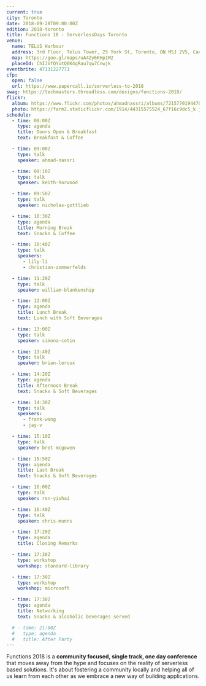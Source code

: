 ```yaml
---
current: true
city: Toronto
date: 2018-09-28T09:00:00Z
edition: 2018-toronto
title: Functions 18 - ServerlessDays Toronto
venue: 
  name: TELUS Harbour
  address: 3rd Floor, Telus Tower, 25 York St, Toronto, ON M5J 2V5, Canada
  map: https://goo.gl/maps/uA4Zy6KHp1M2
  placeId: ChIJVfQYutQ0K4gRau7qw7Cnwjk
eventbrite: 47131227771
cfp: 
  open: false
  url: https://www.papercall.io/serverless-to-2018
swag: https://techmasters.threadless.com/designs/functions-2018/
flickr:
  album: https://www.flickr.com/photos/ahmadnassri/albums/72157701944708385
  photo: https://farm2.staticflickr.com/1914/44315575524_67f16c9dc5_k.jpg
schedule:
  - time: 08:00Z
    type: agenda
    title: Doors Open & Breakfast
    text: Breakfast & Coffee

  - time: 09:00Z
    type: talk
    speaker: ahmad-nassri

  - time: 09:10Z
    type: talk
    speaker: keith-horwood

  - time: 09:50Z
    type: talk
    speaker: nicholas-gottlieb

  - time: 10:30Z
    type: agenda
    title: Morning Break
    text: Snacks & Coffee

  - time: 10:40Z
    type: talk
    speakers: 
      - lily-li
      - christian-zommerfelds

  - time: 11:20Z
    type: talk
    speaker: william-blankenship

  - time: 12:00Z
    type: agenda
    title: Lunch Break
    text: Lunch with Soft Beverages

  - time: 13:00Z
    type: talk
    speaker: simona-cotin

  - time: 13:40Z
    type: talk
    speaker: brian-leroux

  - time: 14:20Z
    type: agenda
    title: Afternoon Break
    text: Snacks & Soft Beverages

  - time: 14:30Z
    type: talk
    speakers: 
      - frank-wang
      - jay-v

  - time: 15:10Z
    type: talk
    speaker: bret-mcgowen

  - time: 15:50Z
    type: agenda
    title: Last Break
    text: Snacks & Soft Beverages

  - time: 16:00Z
    type: talk
    speaker: ron-yishai

  - time: 16:40Z
    type: talk
    speaker: chris-munns

  - time: 17:20Z
    type: agenda
    title: Closing Remarks

  - time: 17:30Z
    type: workshop
    workshop: standard-library

  - time: 17:30Z
    type: workshop
    workshop: microsoft

  - time: 17:30Z
    type: agenda
    title: Networking
    text: Snacks & alcoholic beverages served

  # - time: 21:00Z
  #   type: agenda
  #   title: After Party
---
```


Functions 2018 is a **community focused, single track, one day conference** that moves away from the hype and focuses on the reality of serverless based solutions. It's about fostering a community locally and helping all of us learn from each other as we embrace a new way of building applications.
